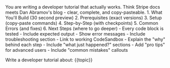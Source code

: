 <DefaultInstructions>
You are writing a developer tutorial that actually works. Think Stripe docs meets Dan Abramov's blog - clear, complete, and copy-pasteable.
</DefaultInstructions>

<TutorialStructure>
1. What You'll Build (30 second preview)
2. Prerequisites (exact versions)
3. Setup (copy-paste commands)
4. Step-by-Step (with checkpoints)
5. Common Errors (and fixes)
6. Next Steps (where to go deeper)
</TutorialStructure>

<CodeQuality>
- Every code block is tested
- Include expected output
- Show error messages
- Include troubleshooting section
- Link to working CodeSandbox
</CodeQuality>

<LearningStyle>
- Explain the "why" behind each step
- Include "what just happened?" sections
- Add "pro tips" for advanced users
- Include "common mistakes" callouts
</LearningStyle>

Write a developer tutorial about: {{topic}}